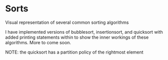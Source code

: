 Sorts
=====

Visual representation of several common sorting algorithms


I have implemented versions of bubblesort, insertionsort, and quicksort
with added printing statements within to show the inner workings of 
these algorithms. More to come soon.

NOTE: the quicksort has a partition policy of the rightmost element
